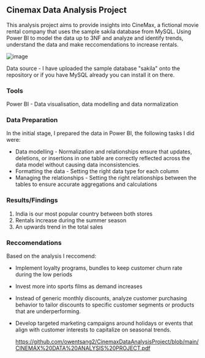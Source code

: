 ## Cinemax Data Analysis Project 

This analysis project aims to provide insights into CineMax, a fictional movie rental company that uses the sample sakila database from MySQL. Using Power BI to model the data up to 3NF and analyze and identify trends, understand the data and make reccomendations to 
increase rentals.

![image](https://github.com/user-attachments/assets/84465fd4-915a-4e88-8ca8-ee2392a89949)


Data source - I have uploaded the sample database "sakila" onto the repository or if you have MySQL already you can install it on there.

### Tools
Power BI - Data visualisation, data modelling and data normalization

### Data Preparation
In the initial stage, I prepared the data in Power BI, the following tasks I did were:
- Data modelling - Normalization and relationships ensure that updates, deletions, or insertions in one table are correctly reflected across the data model without causing data inconsistencies.
- Formatting the data - Setting the right data type for each column
- Managing the relationships - Setting the right relationships between the tables to ensure accurate aggregations and calculations

### Results/Findings
1. India is our most popular country between both stores 
2. Rentals increase during the summer season
3. An upwards trend in the total sales

### Reccomendations
Based on the analysis I reccomend:
 - Implement loyalty programs, bundles to keep customer churn rate during the low periods
 - Invest more into sports films as demand increases
 - Instead of generic monthly discounts, analyze customer purchasing behavior to tailor discounts to specific customer segments or products that are underperforming.
 - Develop targeted marketing campaigns around holidays or events that align with customer interests to capitalize on seasonal trends.

   https://github.com/owentsang2/CinemaxDataAnalysisProject/blob/main/CINEMAX%20DATA%20ANALYSIS%20PROJECT.pdf

